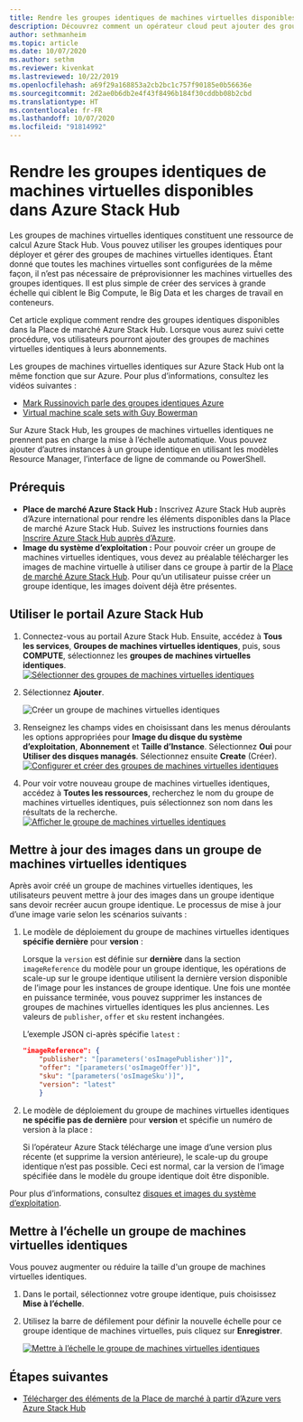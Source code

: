 ```yaml
---
title: Rendre les groupes identiques de machines virtuelles disponibles dans Azure Stack Hub
description: Découvrez comment un opérateur cloud peut ajouter des groupes de machines virtuelles identiques à la Place de marché Azure Stack Hub.
author: sethmanheim
ms.topic: article
ms.date: 10/07/2020
ms.author: sethm
ms.reviewer: kivenkat
ms.lastreviewed: 10/22/2019
ms.openlocfilehash: a69f29a168853a2cb2bc1c757f90185e0b56636e
ms.sourcegitcommit: 2d2ae0b6db2e4f43f8496b184f30cddbb08b2cbd
ms.translationtype: HT
ms.contentlocale: fr-FR
ms.lasthandoff: 10/07/2020
ms.locfileid: "91814992"
---
```

# <a name="make-virtual-machine-scale-sets-available-in-azure-stack-hub"></a>Rendre les groupes identiques de machines virtuelles disponibles dans Azure Stack Hub

Les groupes de machines virtuelles identiques constituent une ressource de calcul Azure Stack Hub. Vous pouvez utiliser les groupes identiques pour déployer et gérer des groupes de machines virtuelles identiques. Étant donné que toutes les machines virtuelles sont configurées de la même façon, il n’est pas nécessaire de préprovisionner les machines virtuelles des groupes identiques. Il est plus simple de créer des services à grande échelle qui ciblent le Big Compute, le Big Data et les charges de travail en conteneurs.

Cet article explique comment rendre des groupes identiques disponibles dans la Place de marché Azure Stack Hub. Lorsque vous aurez suivi cette procédure, vos utilisateurs pourront ajouter des groupes de machines virtuelles identiques à leurs abonnements.

Les groupes de machines virtuelles identiques sur Azure Stack Hub ont la même fonction que sur Azure. Pour plus d’informations, consultez les vidéos suivantes :

* [Mark Russinovich parle des groupes identiques Azure](https://channel9.msdn.com/Blogs/Regular-IT-Guy/Mark-Russinovich-Talks-Azure-Scale-Sets/)
* [Virtual machine scale sets with Guy Bowerman](https://channel9.msdn.com/Shows/Cloud+Cover/Episode-191-Virtual-Machine-Scale-Sets-with-Guy-Bowerman)

Sur Azure Stack Hub, les groupes de machines virtuelles identiques ne prennent pas en charge la mise à l’échelle automatique. Vous pouvez ajouter d’autres instances à un groupe identique en utilisant les modèles Resource Manager, l’interface de ligne de commande ou PowerShell.

## <a name="prerequisites"></a>Prérequis

* **Place de marché Azure Stack Hub :** Inscrivez Azure Stack Hub auprès d’Azure international pour rendre les éléments disponibles dans la Place de marché Azure Stack Hub. Suivez les instructions fournies dans [Inscrire Azure Stack Hub auprès d’Azure](azure-stack-registration.md).
* **Image du système d’exploitation :** Pour pouvoir créer un groupe de machines virtuelles identiques, vous devez au préalable télécharger les images de machine virtuelle à utiliser dans ce groupe à partir de la [Place de marché Azure Stack Hub](azure-stack-download-azure-marketplace-item.md). Pour qu’un utilisateur puisse créer un groupe identique, les images doivent déjà être présentes.

## <a name="use-the-azure-stack-hub-portal"></a>Utiliser le portail Azure Stack Hub

1. Connectez-vous au portail Azure Stack Hub. Ensuite, accédez à **Tous les services**, **Groupes de machines virtuelles identiques**, puis, sous **COMPUTE**, sélectionnez les **groupes de machines virtuelles identiques**.
   [![Sélectionner des groupes de machines virtuelles identiques](media/azure-stack-compute-add-scalesets/all-services-small.png)](media/azure-stack-compute-add-scalesets/all-services.png#lightbox)

2. Sélectionnez **Ajouter**.

   ![Créer un groupe de machines virtuelles identiques](media/azure-stack-compute-add-scalesets/create-scale-set.png)

3. Renseignez les champs vides en choisissant dans les menus déroulants les options appropriées pour **Image du disque du système d’exploitation**, **Abonnement** et **Taille d’Instance**. Sélectionnez **Oui** pour **Utiliser des disques managés**. Sélectionnez ensuite **Create** (Créer).
    [![Configurer et créer des groupes de machines virtuelles identiques](media/azure-stack-compute-add-scalesets/create-small.png)](media/azure-stack-compute-add-scalesets/create.png#lightbox)

4. Pour voir votre nouveau groupe de machines virtuelles identiques, accédez à **Toutes les ressources**, recherchez le nom du groupe de machines virtuelles identiques, puis sélectionnez son nom dans les résultats de la recherche.
   [![Afficher le groupe de machines virtuelles identiques](media/azure-stack-compute-add-scalesets/search-small.png)](media/azure-stack-compute-add-scalesets/search.png#lightbox)

## <a name="update-images-in-a-virtual-machine-scale-set"></a>Mettre à jour des images dans un groupe de machines virtuelles identiques

Après avoir créé un groupe de machines virtuelles identiques, les utilisateurs peuvent mettre à jour des images dans un groupe identique sans devoir recréer aucun groupe identique. Le processus de mise à jour d’une image varie selon les scénarios suivants :

1. Le modèle de déploiement du groupe de machines virtuelles identiques **spécifie dernière** pour **version** :  

   Lorsque la `version` est définie sur **dernière** dans la section `imageReference` du modèle pour un groupe identique, les opérations de scale-up sur le groupe identique utilisent la dernière version disponible de l’image pour les instances de groupe identique. Une fois une montée en puissance terminée, vous pouvez supprimer les instances de groupes de machines virtuelles identiques les plus anciennes. Les valeurs de `publisher`, `offer` et `sku` restent inchangées.

   L’exemple JSON ci-après spécifie `latest` :  

    ```json  
    "imageReference": {
        "publisher": "[parameters('osImagePublisher')]",
        "offer": "[parameters('osImageOffer')]",
        "sku": "[parameters('osImageSku')]",
        "version": "latest"
        }
    ```

2. Le modèle de déploiement du groupe de machines virtuelles identiques **ne spécifie pas de dernière** pour **version** et spécifie un numéro de version à la place :  

    Si l’opérateur Azure Stack télécharge une image d’une version plus récente (et supprime la version antérieure), le scale-up du groupe identique n’est pas possible. Ceci est normal, car la version de l’image spécifiée dans le modèle du groupe identique doit être disponible.  

Pour plus d’informations, consultez [disques et images du système d’exploitation](../user/azure-stack-compute-overview.md#operating-system-disks-and-images).  

## <a name="scale-a-virtual-machine-scale-set"></a>Mettre à l’échelle un groupe de machines virtuelles identiques

Vous pouvez augmenter ou réduire la taille d'un groupe de machines virtuelles identiques.

1. Dans le portail, sélectionnez votre groupe identique, puis choisissez **Mise à l’échelle**.

2. Utilisez la barre de défilement pour définir la nouvelle échelle pour ce groupe identique de machines virtuelles, puis cliquez sur **Enregistrer**.

     [![Mettre à l’échelle le groupe de machines virtuelles identiques](media/azure-stack-compute-add-scalesets/scale-small.png)](media/azure-stack-compute-add-scalesets/scale.png#lightbox)

## <a name="next-steps"></a>Étapes suivantes

* [Télécharger des éléments de la Place de marché à partir d’Azure vers Azure Stack Hub](azure-stack-download-azure-marketplace-item.md)

